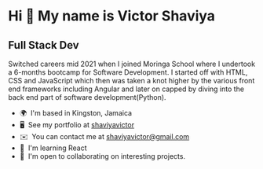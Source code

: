 Hi 👋 My name is Victor Shaviya
===============================

Full Stack Dev
------------------

Switched careers mid 2021 when I joined Moringa School where I undertook a 6-months bootcamp for Software Development. I started off with HTML, CSS and JavaScript which then was taken a knot higher by the various front end frameworks including Angular and later on capped by diving into the back end part of software development(Python).

*   🌍  I'm based in Kingston, Jamaica
*   🖥️  See my portfolio at [shaviyavictor](http://shaviyavictor.github.io/shaviya/)
*   ✉️  You can contact me at [shaviyavictor@gmail.com](mailto:shaviyavictor@gmail.com)
*   🧠  I'm learning React
*   🤝  I'm open to collaborating on interesting projects.


